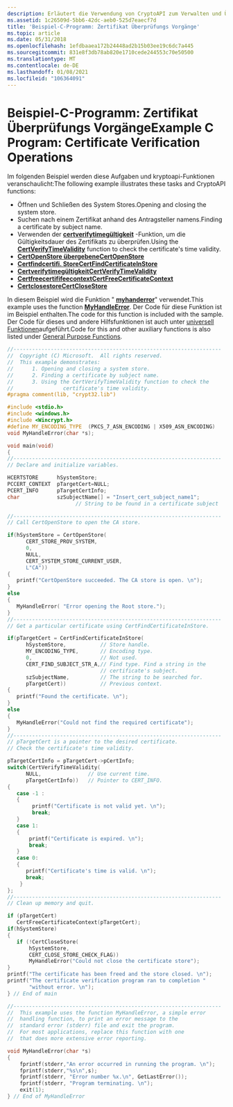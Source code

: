 ```yaml
---
description: Erläutert die Verwendung von CryptoAPI zum Verwalten und Überprüfen von Zertifikaten.
ms.assetid: 1c26509d-5bb6-42dc-aeb0-525d7eaecf7d
title: 'Beispiel-C-Programm: Zertifikat Überprüfungs Vorgänge'
ms.topic: article
ms.date: 05/31/2018
ms.openlocfilehash: 1efdbaaea172b24448ad2b15b03ee19c6dc7a445
ms.sourcegitcommit: 831e8f3db78ab820e1710cede244553c70e50500
ms.translationtype: MT
ms.contentlocale: de-DE
ms.lasthandoff: 01/08/2021
ms.locfileid: "106364091"
---
```

# <a name="example-c-program-certificate-verification-operations"></a><span data-ttu-id="6f718-103">Beispiel-C-Programm: Zertifikat Überprüfungs Vorgänge</span><span class="sxs-lookup"><span data-stu-id="6f718-103">Example C Program: Certificate Verification Operations</span></span>

<span data-ttu-id="6f718-104">Im folgenden Beispiel werden diese Aufgaben und kryptoapi-Funktionen veranschaulicht:</span><span class="sxs-lookup"><span data-stu-id="6f718-104">The following example illustrates these tasks and CryptoAPI functions:</span></span>

-   <span data-ttu-id="6f718-105">Öffnen und Schließen des System Stores.</span><span class="sxs-lookup"><span data-stu-id="6f718-105">Opening and closing the system store.</span></span>
-   <span data-ttu-id="6f718-106">Suchen nach einem Zertifikat anhand des Antragsteller namens.</span><span class="sxs-lookup"><span data-stu-id="6f718-106">Finding a certificate by subject name.</span></span>
-   <span data-ttu-id="6f718-107">Verwenden der [**certverifytimegültigkeit**](/windows/desktop/api/Wincrypt/nf-wincrypt-certverifytimevalidity) -Funktion, um die Gültigkeitsdauer des Zertifikats zu überprüfen.</span><span class="sxs-lookup"><span data-stu-id="6f718-107">Using the [**CertVerifyTimeValidity**](/windows/desktop/api/Wincrypt/nf-wincrypt-certverifytimevalidity) function to check the certificate's time validity.</span></span>
-   [<span data-ttu-id="6f718-108">**CertOpenStore übergebene**</span><span class="sxs-lookup"><span data-stu-id="6f718-108">**CertOpenStore**</span></span>](/windows/desktop/api/Wincrypt/nf-wincrypt-certopenstore)
-   [<span data-ttu-id="6f718-109">**Certfindcertifi. Store**</span><span class="sxs-lookup"><span data-stu-id="6f718-109">**CertFindCertificateInStore**</span></span>](/windows/desktop/api/Wincrypt/nf-wincrypt-certfindcertificateinstore)
-   [<span data-ttu-id="6f718-110">**Certverifytimegültigkeit**</span><span class="sxs-lookup"><span data-stu-id="6f718-110">**CertVerifyTimeValidity**</span></span>](/windows/desktop/api/Wincrypt/nf-wincrypt-certverifytimevalidity)
-   [<span data-ttu-id="6f718-111">**Certfreecertififeecontext**</span><span class="sxs-lookup"><span data-stu-id="6f718-111">**CertFreeCertificateContext**</span></span>](/windows/desktop/api/Wincrypt/nf-wincrypt-certfreecertificatecontext)
-   [<span data-ttu-id="6f718-112">**Certclosestore**</span><span class="sxs-lookup"><span data-stu-id="6f718-112">**CertCloseStore**</span></span>](/windows/desktop/api/Wincrypt/nf-wincrypt-certclosestore)

<span data-ttu-id="6f718-113">In diesem Beispiel wird die Funktion " [**myhanderror**](myhandleerror.md)" verwendet.</span><span class="sxs-lookup"><span data-stu-id="6f718-113">This example uses the function [**MyHandleError**](myhandleerror.md).</span></span> <span data-ttu-id="6f718-114">Der Code für diese Funktion ist im Beispiel enthalten.</span><span class="sxs-lookup"><span data-stu-id="6f718-114">The code for this function is included with the sample.</span></span> <span data-ttu-id="6f718-115">Der Code für dieses und andere Hilfsfunktionen ist auch unter [universell Funktionen](general-purpose-functions.md)aufgeführt.</span><span class="sxs-lookup"><span data-stu-id="6f718-115">Code for this and other auxiliary functions is also listed under [General Purpose Functions](general-purpose-functions.md).</span></span>


```C++
//-------------------------------------------------------------------
//  Copyright (C) Microsoft.  All rights reserved.
//  This example demonstrates: 
//      1. Opening and closing a system store.
//      2. Finding a certificate by subject name.
//      3. Using the CertVerifyTimeValidity function to check the 
//                certificate's time validity.
#pragma comment(lib, "crypt32.lib")

#include <stdio.h>
#include <windows.h>
#include <Wincrypt.h>
#define MY_ENCODING_TYPE  (PKCS_7_ASN_ENCODING | X509_ASN_ENCODING)
void MyHandleError(char *s);

void main(void)
{
//-------------------------------------------------------------------
// Declare and initialize variables.

HCERTSTORE      hSystemStore;
PCCERT_CONTEXT  pTargetCert=NULL;
PCERT_INFO      pTargetCertInfo; 
char            szSubjectName[] = "Insert_cert_subject_name1"; 
                      // String to be found in a certificate subject

//-------------------------------------------------------------------
// Call CertOpenStore to open the CA store.

if(hSystemStore = CertOpenStore(
      CERT_STORE_PROV_SYSTEM,
      0,
      NULL, 
      CERT_SYSTEM_STORE_CURRENT_USER,
      L"CA"))
{
   printf("CertOpenStore succeeded. The CA store is open. \n");
}
else
{
   MyHandleError( "Error opening the Root store.");
}
//-------------------------------------------------------------------
// Get a particular certificate using CertFindCertificateInStore.

if(pTargetCert = CertFindCertificateInStore(
      hSystemStore,           // Store handle.
      MY_ENCODING_TYPE,       // Encoding type.
      0,                      // Not used.
      CERT_FIND_SUBJECT_STR_A,// Find type. Find a string in the 
                              // certificate's subject.
      szSubjectName,          // The string to be searched for.
      pTargetCert))           // Previous context.
{
   printf("Found the certificate. \n");
}
else
{
   MyHandleError("Could not find the required certificate");
}
//-------------------------------------------------------------------
// pTargetCert is a pointer to the desired certificate.
// Check the certificate's time validity.

pTargetCertInfo = pTargetCert->pCertInfo;    
switch(CertVerifyTimeValidity(
      NULL,               // Use current time.
      pTargetCertInfo))   // Pointer to CERT_INFO.
{
   case -1 :
   {
        printf("Certificate is not valid yet. \n");
        break;
   }
   case 1:
   {
       printf("Certificate is expired. \n");
       break;
   }
   case 0:
   {
      printf("Certificate's time is valid. \n");
      break;
    }
};
//-------------------------------------------------------------------
// Clean up memory and quit.

if (pTargetCert)
   CertFreeCertificateContext(pTargetCert);
if(hSystemStore)
{
   if (!CertCloseStore(
       hSystemStore, 
       CERT_CLOSE_STORE_CHECK_FLAG))
       MyHandleError("Could not close the certificate store");
}
printf("The certificate has been freed and the store closed. \n");
printf("The certificate verification program ran to completion "
       "without error. \n");
} // End of main

//-------------------------------------------------------------------
//  This example uses the function MyHandleError, a simple error
//  handling function, to print an error message to the 
//  standard error (stderr) file and exit the program. 
//  For most applications, replace this function with one 
//  that does more extensive error reporting.

void MyHandleError(char *s)
{
    fprintf(stderr,"An error occurred in running the program. \n");
    fprintf(stderr,"%s\n",s);
    fprintf(stderr, "Error number %x.\n", GetLastError());
    fprintf(stderr, "Program terminating. \n");
    exit(1);
} // End of MyHandleError
```



 

 



